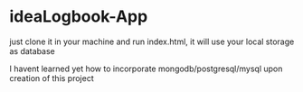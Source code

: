 # ideaLogbook-App
just clone it in your machine and run index.html, 
it will use your local storage as database

I havent learned yet how to incorporate mongodb/postgresql/mysql
upon creation of this project
